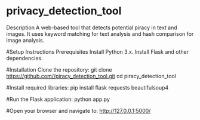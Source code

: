 # privacy_detection_tool
Description
A web-based tool that detects potential piracy in text and images. It uses keyword matching for text analysis and hash comparison for image analysis.

#Setup Instructions
Prerequisites
Install Python 3.x.
Install Flask and other dependencies.

#Installation
Clone the repository:
git clone https://github.com//piracy_detection_tool.git
cd piracy_detection_tool

#Install required libraries:
pip install flask requests beautifulsoup4

#Run the Flask application:
python app.py

#Open your browser and navigate to:
http://127.0.0.1:5000/

 
